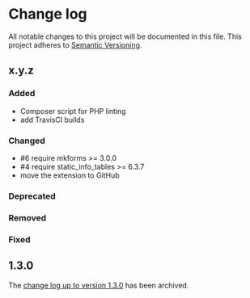 # Change log

All notable changes to this project will be documented in this file.
This project adheres to [Semantic Versioning](https://semver.org/).

## x.y.z

### Added
- Composer script for PHP linting
- add TravisCI builds

### Changed
- #6 require mkforms >= 3.0.0
- #4 require static_info_tables >= 6.3.7
- move the extension to GitHub

### Deprecated

### Removed

### Fixed

## 1.3.0

The [change log up to version 1.3.0](Documentation/changelog-archive.txt)
has been archived.
